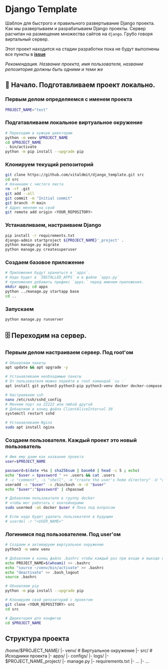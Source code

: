 # Django Template
Шаблон для быстрого и правильного развертывание Django проекта. Как мы развертываем и разрабатываем Django проекты. Сервер расчитан на размещение множества сайтов на `django`. Грубо говоря виртальный сервер.

Этот проект находится на стадии разработки пока не будут выполнены все пункты в [**issue**](https://github.com/vitaldmit/django_template/issues/1)

*Рекомендация. Название проекта, имя пользователя, название репозитория должны быть одними и теми же*

## 🏁 Начало. Подготавливаем проект локально.
### Первым делом определяемся с именем проекта
```bash
PROJECT_NAME="test"
```

### Подгатавливаем локальное виртуальное окружение
```bash
# Переходим в нужную диекторию
python -m venv $PROJECT_NAME
cd $PROJECT_NAME
. bin/activate
python -m pip install --upgrade pip
```

### Клонируем текущий репозиторий
```bash
git clone https://github.com/vitaldmit/django_template.git src
cd src
# Начинаем с чистого листа
rm -rf .git
git add --all
git commit -m "Initial commit"
git branch -M main
# Адрес меняем на свой
git remote add origin <YOUR_REPOSITORY>
```

### Устанавливаем, настраиваем Django
```bash
pip install -r requirements.txt
django-admin startproject ${PROJECT_NAME}'_project' .
python manage.py migrate
python manage.py createsuperuser
```

### Создаем базовое приложение
```bash
# Приложения будут храниться в `apps`.
# Надо будет в `INSTALLED_APPS` и в файле `apps.py` 
# приложения добавить префикс `apps.` перед именем приложения.
mkdir apps; cd apps
python ../manage.py startapp base
cd ..
```

### Запускаем
```bash
python manage.py runserver
```


## 🗄️ Переходим на сервер.
### Первым делом настраиваем сервер. Под root'ом
```bash
# Обновляем пакеты
apt update && apt upgrade -y

# Устанавливаем необходимые пакеты
# От пользователя можно перейти в root командой `su -`
apt install git python3 python3-pip python3-venv docker docker-compose -y

# Настраиваем ssh
nano /etc/ssh/sshd_config
# Меняем порт на 22222 или любой другой
# Добавляем в конец файла ClientAliveInterval 30
systemctl restart sshd

# Устанавливаем Nginx
sudo apt install nginx
```

### Создаем пользователя. Каждый проект это новый пользователь
```bash
# Имя ему даем как название проекта
user=$PROJECT_NAME
```

```bash
password=$(date +%s | sha256sum | base64 | head -c 5 ; echo)
echo "$user = $password " >> .users && cat .users
# -c "comment", -s "shell", -m "create the user's home directory" -U "create a group with the same name as the user", 
useradd -c "$user" -s /bin/bash -m -U "$user"
echo "$user":"$password" | chpasswd

# Добавляем пользователя в группу docker
# чтобы мог работать с контейнерами
sudo usermod -aG docker $user # Пока под вопросом

# Если надо будет удалить пользователя в будущем
# userdel -r "<USER_NAME>"
```


### Логинимся под пользователем. Под user'ом
```bash
# Создаем и активируем виртуальное окружение
python3 -m venv venv

# Добавляем в конец файла .bashrc чтобы каждый раз при входе и выходе не набирать команды
echo PROJECT_NAME=$(whoami) >> .bashrc
echo "source ~/venv/bin/activate" >> .bashrc
echo "deactivate" >> .bash_logout
source .bashrc

# Обновляем pip
python -m pip install --upgrade pip
```

```bash
# Клонируем свой репозиторий с проектом
git clone <YOUR_REPOSITORY> src
cd src
```

```bash
# Директория для конфигов
cd $PROJECT_NAME
```


## Структура проекта
/home/$PROJECT_NAME/
    |- venv/ # Виртуальное окружение
    |- src/  # Исходники проекта
        |- apps/
        |- configs/
        |- logs/
        |- $PROJECT_NAME_project/
        |- manage.py
        |- requirements.txt
        |- ...
    |- ...
